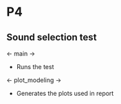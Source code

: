 # P4

## Sound selection test
<- main -> 
* Runs the test

<- plot_modeling ->
* Generates the plots used in report